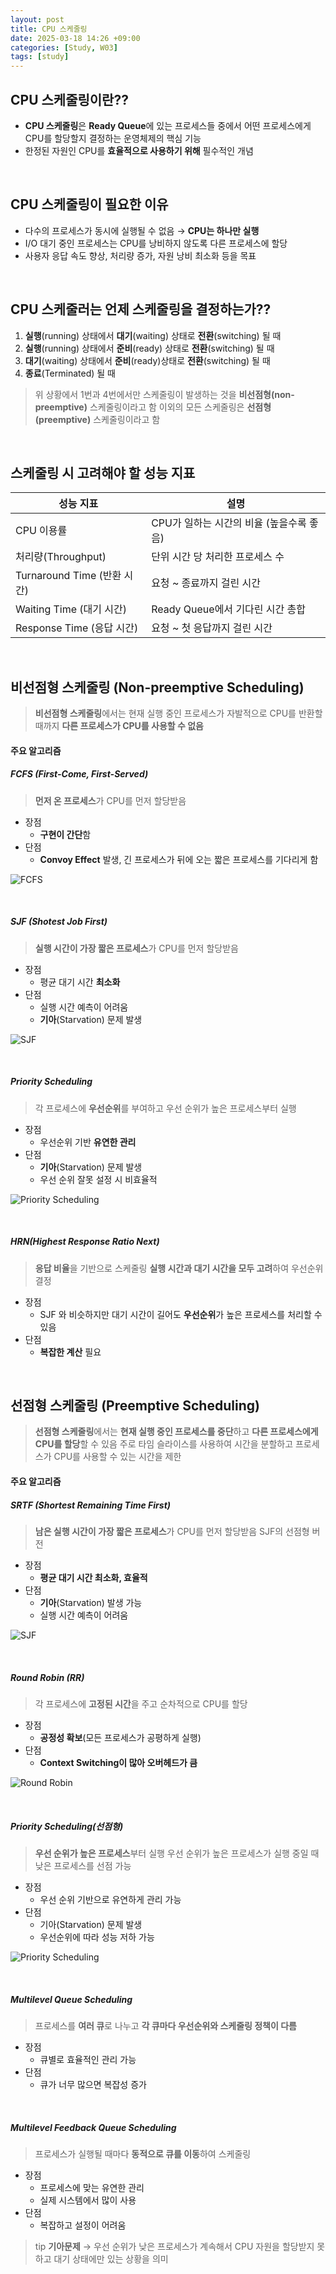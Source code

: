 ```yaml
---
layout: post
title: CPU 스케줄링
date: 2025-03-18 14:26 +09:00
categories: [Study, W03]
tags: [study]     
---
```


## CPU 스케줄링이란??

- **CPU 스케줄링**은 **Ready Queue**에 있는 프로세스들 중에서 어떤 프로세스에게 CPU를 할당할지 결정하는 운영체제의 핵심 기능
- 한정된 자원인 CPU를 **효율적으로 사용하기 위해** 필수적인 개념

<br>

## CPU 스케줄링이 필요한 이유

- 다수의 프로세스가 동시에 실행될 수 없음 → **CPU는 하나만 실행**
- I/O 대기 중인 프로세스는 CPU를 낭비하지 않도록 다른 프로세스에 할당
- 사용자 응답 속도 향상, 처리량 증가, 자원 낭비 최소화 등을 목표

<br>

## CPU 스케줄러는 언제 스케줄링을 결정하는가??

1. **실행**(running) 상태에서 **대기**(waiting) 상태로 **전환**(switching) 될 때
2. **실행**(running) 상태에서 **준비**(ready) 상태로 **전환**(switching) 될 때
3. **대기**(waiting) 상태에서 **준비**(ready)상태로 **전환**(switching) 될 때
4. **종료**(Terminated) 될 때

> 위 상황에서 1번과 4번에서만 스케줄링이 발생하는 것을 **비선점형(non-preemptive)** 스케줄링이라고 함
> 이외의 모든 스케줄링은 **선점형(preemptive)** 스케줄링이라고 함

<br>

## 스케줄링 시 고려해야 할 성능 지표

| 성능 지표 | 설명 |
|-|-|
| CPU 이용률 | CPU가 일하는 시간의 비율 (높을수록 좋음) |
| 처리량(Throughput) | 단위 시간 당 처리한 프로세스 수 |
| Turnaround Time (반환 시간) | 요청 ~ 종료까지 걸린 시간 |
| Waiting Time (대기 시간) | Ready Queue에서 기다린 시간 총합 |
| Response Time (응답 시간) | 요청 ~ 첫 응답까지 걸린 시간 |

<br>

## 비선점형 스케줄링 (Non-preemptive Scheduling)

> **비선점형 스케줄링**에서는 현재 실행 중인 프로세스가 자발적으로 CPU를 반환할 때까지 **다른 프로세스가 CPU를 사용할 수 없음**

#### 주요 알고리즘

##### FCFS (First-Come, First-Served)

> **먼저 온 프로세스**가 CPU를 먼저 할당받음

- 장점 
  - **구현이 간단**함
- 단점 
  - **Convoy Effect** 발생, 긴 프로세스가 뒤에 오는 짧은 프로세스를 기다리게 함

![FCFS](/assets/img/study/Week03_08.png)

<br>

##### SJF (Shotest Job First)

> **실행 시간이 가장 짧은 프로세스**가 CPU를 먼저 할당받음

- 장점
  - 평균 대기 시간 **최소화**
- 단점
  - 실행 시간 예측이 어려움
  - **기아**(Starvation) 문제 발생

![SJF](/assets/img/study/Week03_09.png)

<br>

##### Priority Scheduling

> 각 프로세스에 **우선순위**를 부여하고 우선 순위가 높은 프로세스부터 실행

- 장점
  - 우선순위 기반 **유연한 관리**
- 단점
  - **기아**(Starvation) 문제 발생
  - 우선 순위 잘못 설정 시 비효율적

![Priority Scheduling](/assets/img/study/Week03_10.png)

<br>

##### HRN(Highest Response Ratio Next)

> **응답 비율**을 기반으로 스케줄링
> **실행 시간과 대기 시간을 모두 고려**하여 우선순위 결정

- 장점
  - SJF 와 비슷하지만 대기 시간이 길어도 **우선순위**가 높은 프로세스를 처리할 수 있음
- 단점
  - **복잡한 계산** 필요

<br>

## 선점형 스케줄링 (Preemptive Scheduling)

> **선점형 스케줄링**에서는 **현재 실행 중인 프로세스를 중단**하고 **다른 프로세스에게 CPU를 할당**할 수 있음
> 주로 타임 슬라이스를 사용하여 시간을 분할하고 프로세스가 CPU를 사용할 수 있는 시간을 제한

#### 주요 알고리즘

##### SRTF (Shortest Remaining Time First)

> **남은 실행 시간이 가장 짧은 프로세스**가 CPU를 먼저 할당받음
> SJF의 선점형 버전

- 장점
  - **평균 대기 시간 최소화, 효율적**
- 단점
  - **기아**(Starvation) 발생 가능
  - 실행 시간 예측이 어려움

![SJF](/assets/img/study/Week03_09.png)

<br>

##### Round Robin (RR)

> 각 프로세스에 **고정된 시간**을 주고 순차적으로 CPU를 할당

- 장점
  - **공정성 확보**(모든 프로세스가 공평하게 실행)
- 단점
  - **Context Switching이 많아 오버헤드가 큼**

![Round Robin](/assets/img/study/Week03_11.png)

<br>

##### Priority Scheduling(선점형)

> **우선 순위가 높은 프로세스**부터 실행
> 우선 순위가 높은 프로세스가 실행 중일 때 낮은 프로세스를 선점 가능

- 장점
  - 우선 순위 기반으로 유연하게 관리 가능
- 단점
  - 기아(Starvation) 문제 발생
  - 우선순위에 따라 성능 저하 가능

![Priority Scheduling](/assets/img/study/Week03_10.png)

<br>

##### Multilevel Queue Scheduling

> 프로세스를 **여러 큐**로 나누고 **각 큐마다 우선순위와 스케줄링 정책이 다름**

- 장점
  - 큐별로 효율적인 관리 가능
- 단점
  - 큐가 너무 많으면 복잡성 증가

<br>

##### Multilevel Feedback Queue Scheduling

> 프로세스가 실행될 때마다 **동적으로 큐를 이동**하여 스케줄링

- 장점
  - 프로세스에 맞는 유연한 관리
  - 실제 시스템에서 많이 사용
- 단점
  - 복잡하고 설정이 어려움

> tip
> **기아문제** → 우선 순위가 낮은 프로세스가 계속해서 CPU 자원을 할당받지 못하고 대기 상태에만 있는 상황을 의미
